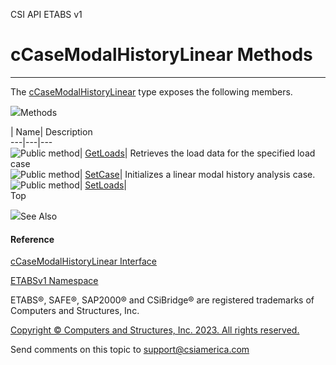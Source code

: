 ﻿

CSI API ETABS v1

# cCaseModalHistoryLinear Methods  
  
---  
  
The [cCaseModalHistoryLinear](596d9c06-2cea-4637-ae55-f2a928834e68.htm) type
exposes the following members.

![](../icons/SectionExpanded.png)Methods

| Name| Description  
---|---|---  
![Public method](../icons/pubmethod.gif)|
[GetLoads](4905ea47-6672-0c04-fcca-93465d50de74.htm)|  Retrieves the load data
for the specified load case  
![Public method](../icons/pubmethod.gif)|
[SetCase](94fff18d-dbeb-9291-561d-7d7367121448.htm)|  Initializes a linear
modal history analysis case.  
![Public method](../icons/pubmethod.gif)|
[SetLoads](90f2a069-a2b5-fed8-bd22-bb1218789ead.htm)|  
Top

![](../icons/SectionExpanded.png)See Also

#### Reference

[cCaseModalHistoryLinear Interface](596d9c06-2cea-4637-ae55-f2a928834e68.htm)

[ETABSv1 Namespace](2780f1b8-2033-5289-2298-1cdb2a7508d9.htm)

ETABS®, SAFE®, SAP2000® and CSiBridge® are registered trademarks of Computers
and Structures, Inc.  

[Copyright © Computers and Structures, Inc. 2023. All rights
reserved.](http://www.csiamerica.com)

Send comments on this topic to
[support@csiamerica.com](mailto:support%40csiamerica.com?Subject=CSI%20API%20ETABS%20v1)

